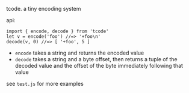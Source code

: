tcode. a tiny encoding system

api:

```
import { encode, decode } from 'tcode'
let v = encode('foo') //=> '+foo\n'
decode(v, 0) //=> [ '+foo', 5 ]
```

- `encode` takes a string and returns the encoded value
- `decode` takes a string and a byte offset, then returns a tuple of the decoded value and the offset of the byte immediately following that value

see `test.js` for more examples

